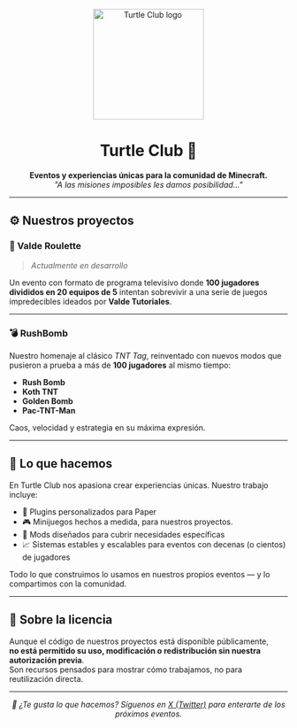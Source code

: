 <p align="center">
  <img src="https://turtleclub.drygo.dev/images/turtle_aboutus.webp" alt="Turtle Club logo" width="200"/>
</p>

<h1 align="center">Turtle Club 🐢</h1>

<p align="center">
  <strong>Eventos y experiencias únicas para la comunidad de Minecraft.</strong><br/>
  <em>"A las misiones imposibles les damos posibilidad..."</em>
</p>

---

## ⚙️ Nuestros proyectos

### 🎥 Valde Roulette

> _Actualmente en desarrollo_

Un evento con formato de programa televisivo donde **100 jugadores divididos en 20 equipos de 5** intentan sobrevivir a una serie de juegos impredecibles ideados por **Valde Tutoriales**.

---

### 💣 RushBomb

Nuestro homenaje al clásico _TNT Tag_, reinventado con nuevos modos que pusieron a prueba a más de **100 jugadores** al mismo tiempo:

- **Rush Bomb**
- **Koth TNT**
- **Golden Bomb**
- **Pac-TNT-Man**

Caos, velocidad y estrategia en su máxima expresión.

---

## 🔧 Lo que hacemos

En Turtle Club nos apasiona crear experiencias únicas. Nuestro trabajo incluye:

- 🧩 Plugins personalizados para Paper
- 🎮 Minijuegos hechos a medida, para nuestros proyectos.
- 🧪 Mods diseñados para cubrir necesidades específicas
- 📈 Sistemas estables y escalables para eventos con decenas (o cientos) de jugadores

Todo lo que construimos lo usamos en nuestros propios eventos — y lo compartimos con la comunidad.

---

## 🧾 Sobre la licencia

Aunque el código de nuestros proyectos está disponible públicamente,  
**no está permitido su uso, modificación o redistribución sin nuestra autorización previa**.  
Son recursos pensados para mostrar cómo trabajamos, no para reutilización directa.

---

<p align="center"><i>🐢 ¿Te gusta lo que hacemos? Síguenos en <a href="https://x.com/turtleclubmc">X (Twitter)</a> para enterarte de los próximos eventos.</i></p>
